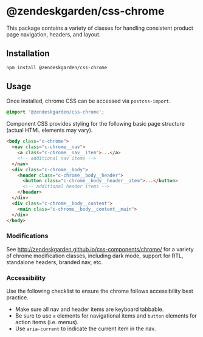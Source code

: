 # @zendeskgarden/css-chrome

This package contains a variety of classes for handling consistent
product page navigation, headers, and layout.

## Installation

```sh
npm install @zendeskgarden/css-chrome
```

## Usage

Once installed, chrome CSS can be accessed via `postcss-import`.

```css
@import '@zendeskgarden/css-chrome';
```

Component CSS provides styling for the following basic page structure
(actual HTML elements may vary).

```html
<body class="c-chrome">
  <nav class="c-chrome__nav">
    <a class="c-chrome__nav__item">...</a>
    <!-- additional nav items -->
  </nav>
  <div class="c-chrome__body">
    <header class="c-chrome__body__header">
      <button class="c-chrome__body__header__item">...</button>
      <!-- additional header items -->
    </header>
  </div>
  <div class="c-chrome__body__content">
    <main class="c-chrome__body__content__main">
  </div>
</body>
```

### Modifications

See http://zendeskgarden.github.io/css-components/chrome/ for a variety
of chrome modification classes, including dark mode, support for RTL,
standalone headers, branded nav, etc.

### Accessibility

Use the following checklist to ensure the chrome follows accessibility
best practice.

* Make sure all nav and header items are keyboard tabbable.
* Be sure to use `a` elements for navigational items and `button`
  elements for action items (i.e. menus).
* Use `aria-current` to indicate the current item in the nav.
